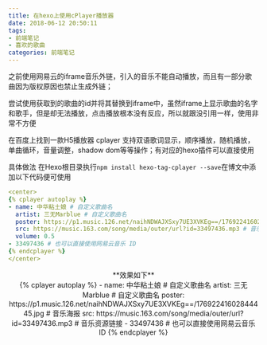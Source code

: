```yaml
---
title: 在hexo上使用cPlayer播放器
date: 2018-06-12 20:50:11
tags: 
- 前端笔记
- 喜欢的歌曲
categories: 前端笔记
---
```

之前使用网易云的iframe音乐外链，引入的音乐不能自动播放，而且有一部分歌曲因为版权原因也禁止生成外链；

尝试使用获取到的歌曲的id并将其替换到iframe中，虽然iframe上显示歌曲的名字和歌手，但是却无法播放，点击播放根本没有反应，所以就跟没引用一样，使用非常不方便

在百度上找到一款H5播放器 cplayer 支持双语歌词显示，顺序播放，随机播放，单曲循环，音量调整，shadow dom等等操作；有对应的hexo插件可以直接使用<!--more-->

具体做法 在Hexo根目录执行`npm install hexo-tag-cplayer --save`在博文中添加以下代码便可使用

```YAML
<center>
{% cplayer autoplay %}
- name: 中华粘土娘 # 自定义歌曲名
  artist: 三无Marblue # 自定义歌曲名
  poster: https://p1.music.126.net/naihNDWAJXSxy7UE3XVKEg==/17692241602844445.jpg # 音乐海报
  src: https://music.163.com/song/media/outer/url?id=33497436.mp3 # 音乐资源链接
  volume: 0.5
- 33497436 # 也可以直接使用网易云音乐 ID
{% endcplayer %}
</center>
```
<center>**效果如下**</center>
<center>{% cplayer autoplay %}
- name: 中华粘土娘 # 自定义歌曲名
  artist: 三无Marblue # 自定义歌曲名
  poster: https://p1.music.126.net/naihNDWAJXSxy7UE3XVKEg==/17692241602844445.jpg # 音乐海报
  src: https://music.163.com/song/media/outer/url?id=33497436.mp3 # 音乐资源链接
- 33497436 # 也可以直接使用网易云音乐 ID
{% endcplayer %}</center>
